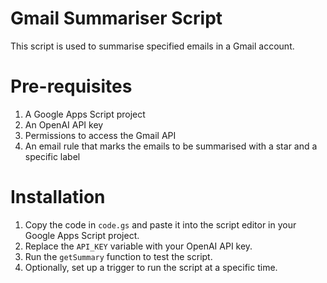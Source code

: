 # Gmail Summariser Script
This script is used to summarise specified emails in a Gmail account. 

# Pre-requisites
1. A Google Apps Script project
2. An OpenAI API key
3. Permissions to access the Gmail API
4. An email rule that marks the emails to be summarised with a star and a specific label

# Installation
1. Copy the code in `code.gs` and paste it into the script editor in your Google Apps Script project.
2. Replace the `API_KEY` variable with your OpenAI API key.
3. Run the `getSummary` function to test the script.
4. Optionally, set up a trigger to run the script at a specific time.